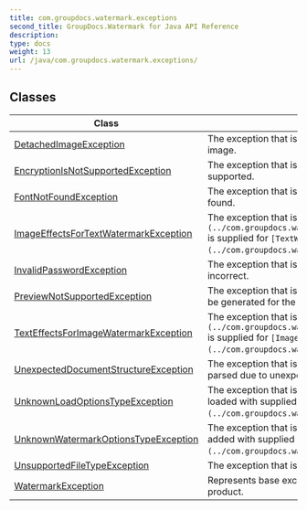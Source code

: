 ```yaml
---
title: com.groupdocs.watermark.exceptions
second_title: GroupDocs.Watermark for Java API Reference
description: 
type: docs
weight: 13
url: /java/com.groupdocs.watermark.exceptions/
---
```


## Classes

| Class | Description |
| --- | --- |
| [DetachedImageException](../com.groupdocs.watermark.exceptions/detachedimageexception) | The exception that is thrown when manipulating detached image. |
| [EncryptionIsNotSupportedException](../com.groupdocs.watermark.exceptions/encryptionisnotsupportedexception) | The exception that is thrown when content encryption is not supported. |
| [FontNotFoundException](../com.groupdocs.watermark.exceptions/fontnotfoundexception) | The exception that is thrown when requested font is not found. |
| [ImageEffectsForTextWatermarkException](../com.groupdocs.watermark.exceptions/imageeffectsfortextwatermarkexception) | The exception that is thrown when `[OfficeImageEffects](../com.groupdocs.watermark.contents/officeimageeffects)` is supplied for `[TextWatermark](../com.groupdocs.watermark.watermarks/textwatermark)`. |
| [InvalidPasswordException](../com.groupdocs.watermark.exceptions/invalidpasswordexception) | The exception that is thrown when supplied password is incorrect. |
| [PreviewNotSupportedException](../com.groupdocs.watermark.exceptions/previewnotsupportedexception) | The exception that is thrown when a preview image cannot be generated for the content. |
| [TextEffectsForImageWatermarkException](../com.groupdocs.watermark.exceptions/texteffectsforimagewatermarkexception) | The exception that is thrown when `[OfficeTextEffects](../com.groupdocs.watermark.contents/officetexteffects)` is supplied for `[ImageWatermark](../com.groupdocs.watermark.watermarks/imagewatermark)`. |
| [UnexpectedDocumentStructureException](../com.groupdocs.watermark.exceptions/unexpecteddocumentstructureexception) | The exception that is thrown when a content cannot be parsed due to unexpected structure. |
| [UnknownLoadOptionsTypeException](../com.groupdocs.watermark.exceptions/unknownloadoptionstypeexception) | The exception that is thrown when a document cannot be loaded with supplied `[LoadOptions](../com.groupdocs.watermark.options/loadoptions)`. |
| [UnknownWatermarkOptionsTypeException](../com.groupdocs.watermark.exceptions/unknownwatermarkoptionstypeexception) | The exception that is thrown when a watermark cannot be added with supplied `[WatermarkOptions](../com.groupdocs.watermark.options/watermarkoptions)`. |
| [UnsupportedFileTypeException](../com.groupdocs.watermark.exceptions/unsupportedfiletypeexception) | The exception that is thrown when a file cannot be loaded. |
| [WatermarkException](../com.groupdocs.watermark.exceptions/watermarkexception) | Represents base exception in **GroupDocs.Watermark** product. |

